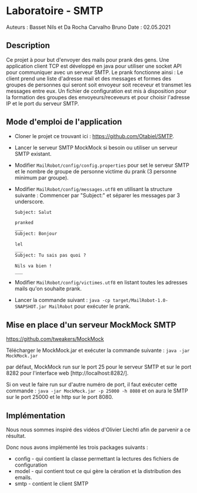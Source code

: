 # Laboratoire - SMTP

Auteurs : Basset Nils et Da Rocha Carvalho Bruno
Date : 02.05.2021

## Description

Ce projet à pour but d'envoyer des mails pour prank des gens. Une application client TCP est développé en java pour utiliser une socket API pour communiquer avec un serveur SMTP. Le prank fonctionne ainsi : Le client prend une liste d'adresse mail et des messages et formes des groupes de personnes qui seront soit envoyeur soit receveur et transmet les messages entre eux. Un fichier de configuration est mis à disposition pour la formation des groupes des envoyeurs/receveurs et pour choisir l'adresse IP et le port du serveur SMTP.



## Mode d'emploi de l'application

- Cloner le projet ce trouvant ici : https://github.com/Otabiel/SMTP.

- Lancer le serveur SMTP MockMock si besoin ou utiliser un serveur SMTP existant.

- Modifier `MailRobot/config/config.properties` pour set le serveur SMTP et le nombre de groupe de personne victime du prank (3 personne minimum par groupe).

- Modifier `MailRobot/config/messages.utf8` en utilisant la structure suivante :  Commencer par "Subject:" et séparer les messages par 3 underscore.

  ```txt
  Subject: Salut
  
  pranked
  ___
  Subject: Bonjour
  
  lel
  ___
  Subject: Tu sais pas quoi ?
  
  Nils va bien !
  ___
  ```

- Modifier `MailRobot/config/victimes.utf8` en listant toutes les adresses mails qu'on souhaite prank.

- Lancer la commande suivant : `java -cp target/MailRobot-1.0-SNAPSHOT.jar MailRobot` pour exécuter le prank.



## Mise en place d'un serveur MockMock SMTP

https://github.com/tweakers/MockMock

Télécharger le MockMock.jar et exécuter la commande suivante : `java -jar MockMock.jar`

par défaut, MockMock run sur le port 25 pour le serveur SMTP et sur le port 8282 pour l'interface web [http://localhost:8282/]. 

Si on veut le faire run sur d'autre numéro de port, il faut exécuter cette commande : `java -jar MockMock.jar -p 25000 -h 8080` et on aura le SMTP sur le port 25000 et le http sur le port 8080.



## Implémentation

Nous nous sommes inspiré des vidéos d'Olivier Liechti afin de parvenir a ce résultat.

Donc nous avons implémenté les trois packages suivants :

- config - qui contient la classe permettant la lectures des fichiers de configuration
- model - qui contient tout ce qui gère la cération et la distribution des emails.
- smtp - contient le client SMTP
